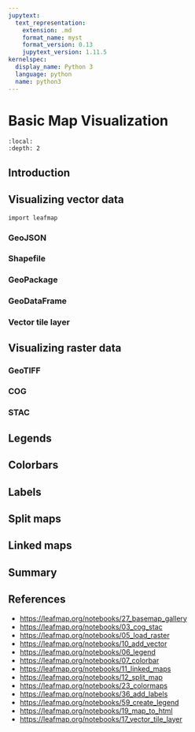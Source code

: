```yaml
---
jupytext:
  text_representation:
    extension: .md
    format_name: myst
    format_version: 0.13
    jupytext_version: 1.11.5
kernelspec:
  display_name: Python 3
  language: python
  name: python3
---
```


# Basic Map Visualization

```{contents}
:local:
:depth: 2
```

## Introduction

## Visualizing vector data

```{code-cell} ipython3
import leafmap
```

### GeoJSON

### Shapefile

### GeoPackage

### GeoDataFrame

### Vector tile layer

## Visualizing raster data

### GeoTIFF

### COG

### STAC

## Legends

## Colorbars

## Labels

## Split maps

## Linked maps

## Summary

## References

- https://leafmap.org/notebooks/27_basemap_gallery
- https://leafmap.org/notebooks/03_cog_stac
- https://leafmap.org/notebooks/05_load_raster
- https://leafmap.org/notebooks/10_add_vector
- https://leafmap.org/notebooks/06_legend
- https://leafmap.org/notebooks/07_colorbar
- https://leafmap.org/notebooks/11_linked_maps
- https://leafmap.org/notebooks/12_split_map
- https://leafmap.org/notebooks/23_colormaps
- https://leafmap.org/notebooks/36_add_labels
- https://leafmap.org/notebooks/59_create_legend
- https://leafmap.org/notebooks/19_map_to_html
- https://leafmap.org/notebooks/17_vector_tile_layer
